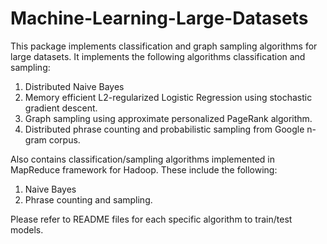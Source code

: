 Machine-Learning-Large-Datasets
===============================

This package implements classification and graph sampling algorithms for large datasets.
It implements the following algorithms classification and sampling:

1. Distributed Naive Bayes
2. Memory efficient L2-regularized Logistic Regression using stochastic gradient descent.
3. Graph sampling using approximate personalized PageRank algorithm.
4. Distributed phrase counting and probabilistic sampling from Google n-gram corpus.

Also contains classification/sampling algorithms implemented in MapReduce framework for Hadoop. These include the following:

1. Naive Bayes
2. Phrase counting and sampling.

Please refer to README files for each specific algorithm to train/test models.
